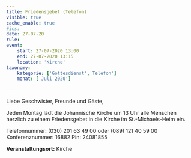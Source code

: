 ```yaml
---
title: Friedensgebet (Telefon)
visible: true
cache_enable: true
#ics: 
date: 27-07-20
rule: 
event:
	start: 27-07-2020 13:00
	end: 27-07-2020 13:15
	location: 'Kirche'
taxonomy:
	kategorie: ['Gottesdienst','Telefon']
	monat: ['Juli 2020']

---
```

Liebe Geschwister, Freunde und Gäste,

Jeden Montag lädt die Johannische Kirche um 13 Uhr alle Menschen herzlich zu einem Friedensgebet in die Kirche im St.-Michaels-Heim ein.

Telefonnummer: (030) 201 63 49 00 oder (089) 121 40 59 00
Konferenznummer: 16882
Pin: 24081855



**Veranstaltungsort:** Kirche

